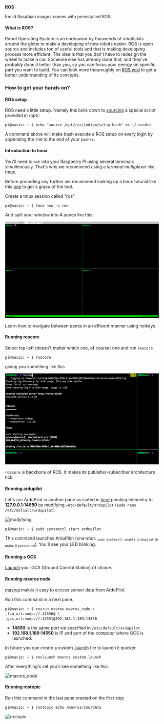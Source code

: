 **ROS**

Emlid Raspbian images comes with preinstalled ROS.

#### What is ROS?

Robot Operating System is an endeavour by thousends of roboticists around the globe to make a developing of new robots easier. ROS is open source and includes ton of useful tools and that is making developing process more efficient. The idea is that you don't have to redesign the wheel to make a car. Someone else has already done that, and they've probably done it better than you, so you can focus your energy on specific part you want to build.
You can look more thouroughly on [ROS wiki](http://wiki.ros.org/) to get a better understanding of its concepts. 

### How to get your hands on?

#### ROS setup

ROS need a little setup. Namely this boils down to [sourcing](http://superuser.com/questions/176783/what-is-the-difference-between-executing-a-bash-script-and-sourcing-a-bash-scrip) a special script provided in /opt/:  

```
pi@navio: ~ $ echo "source /opt/ros/indigo/setup.bash" >> ~/.bashrc
```
A command above will make bash execute a ROS setup on every login by appending the line to the end of your ```bashrc```.

#### Introduction to tmux
You'll need to ```ssh``` into your Raspberry Pi using several terminals simultenously. That's why we recommend using a *terminal multiplexer* like [tmux](https://tmux.github.io/).

Before proceding any further we recommend looking up a tmux tutorial like this [one](https://danielmiessler.com/study/tmux/#gs.jMNdIc8) to get a grasp of the tool.

Create a tmux session called "ros"

```
pi@navio: ~ $ tmux new -s ros
```
And split your window into 4 panes like this:

![4 panes](img/ros/4panes.png)

Learn how to navigate between panes in an efficent manner using hotkeys.


#### Running roscore

Select top-left (doesn't matter which one, of course) one and run ```roscore```

```
pi@navio: ~ $ roscore
```

giving you something like this

![roscore](img/ros/roscore.png)

```roscore``` is backbone of ROS. It makes its publisher-subscriber architecture tick.

#### Running ardupilot

Let's run ArduPilot in another pane as stated in [here](../Navio-APM/installation-and-running/#autostarting-ardupilot-on-boot) pointing telemetry to **127.0.0.1:14650**
by modifying ```/etc/default/ardupilot``` (```sudo nano /etc/default/ardupilot```)

![modyfying](img/ros/ardupilot-default-ip-port.png)

```
pi@navio: ~ $ sudo systemctl start ardupilot
```

This command launches ArduPilot (one-shot. <sub>```sudo systemctl enable ardupilot``` to make it persistent</sub>). You'll see your LED blinking.

#### Running a GCS

[Launch](../Navio-APM/installation-and-running/#connecting-to-the-gcs) your GCS (Ground Control Station) of choice. 

#### Running mavros node

[mavros](http://wiki.ros.org/mavros) makes it easy to access sensor data from ArduPilot. 

Run this command in a next pane.

```
pi@navio: ~ $ rosrun mavros mavros_node \
_fcu_url:=udp://:14650@ \
_gcs_url:=udp://:14551@192.168.1.189:14550
```

- **14650**  is the same port we specified in ```/etc/default/ardupilot```
- **192.168.1.189:14550** is IP and port of the computer where GCS is launched.

In future you can create a custom [.launch](http://wiki.ros.org/mavros#Usage) file to launch it quicker. 

```
pi@navio: ~ $ roslaunch mavros custom.launch
```

After everything's set you'll see something like this:

![mavros_node](img/ros/mavros_node.png)

#### Running rostopic

Run this command in the last pane created on the first step


```
pi@navio: ~ $ rostopic echo /mavros/imu/data
```

![rostopic](img/ros/rostopic.png)
